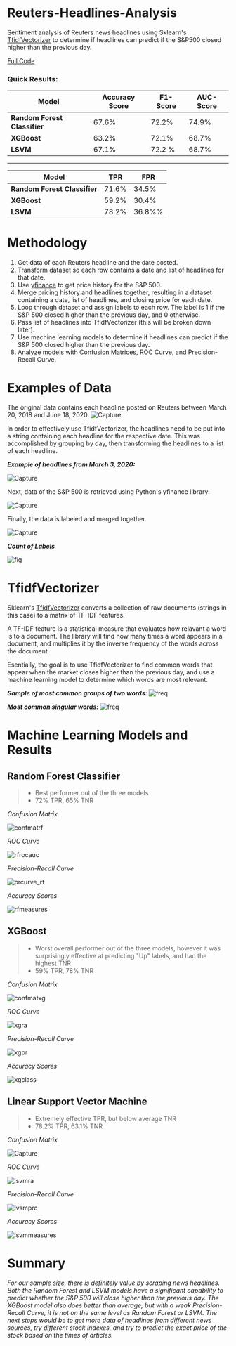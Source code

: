# Reuters-Headlines-Analysis
Sentiment analysis of Reuters news headlines using Sklearn's [TfidfVectorizer](https://scikit-learn.org/stable/modules/generated/sklearn.feature_extraction.text.TfidfVectorizer.html) to determine if headlines can predict if the S&P500 closed higher than the previous day.

[Full Code](https://github.com/carrnick/Reuters-Headlines-Analysis/blob/main/Reuters_S%26P.ipynb)

### Quick Results:  
 
| Model | Accuracy Score  | F1-Score | AUC-Score |
|------------------------------|----------|---------|-
|**Random Forest Classifier**  | 67.6%  | 72.2% | 74.9% |
| **XGBoost** | 63.2% | 72.1% | 68.7%
|**LSVM** | 67.1% | 72.2 % | 68.7%  

  --------------------------------------------------
| Model | TPR  |  FPR|
|------------------------------|----------|---------|
|**Random Forest Classifier**  | 71.6%  | 34.5% |
| **XGBoost** | 59.2% | 30.4%| 
|**LSVM** | 78.2% | 36.8%% | 


# Methodology
1) Get data of each Reuters headline and the date posted.
2) Transform dataset so each row contains a date and list of headlines for that date.
3) Use [yfinance](https://pypi.org/project/yfinance/) to get price history for the S&P 500.
4) Merge pricing history and headlines together, resulting in a dataset containing a date, list of headlines, and closing price for each date.
5) Loop through dataset and assign labels to each row. The label is 1 if the S&P 500 closed higher than the previous day, and 0 otherwise.
6) Pass list of headlines into TfidfVectorizer (this will be broken down later).
7) Use machine learning models to determine if headlines can predict if the S&P 500 closed higher than the previous day.
8) Analyze models with Confusion Matrices, ROC Curve, and Precision-Recall Curve.

# Examples of Data

The original data contains each headline posted on Reuters between March 20, 2018 and June 18, 2020.
![Capture](https://user-images.githubusercontent.com/70597605/104619492-ec376c80-565b-11eb-8975-75c269b99d90.PNG)

In order to effectively use TfidfVectorizer, the headlines need to be put into a string containing each headline for the respective date. This was accomplished by grouping by day, then transforming the headlines to a list of each headline.

***Example of headlines from March 3, 2020:***

![Capture](https://user-images.githubusercontent.com/70597605/104619670-26087300-565c-11eb-85dc-f31892c46896.PNG)

Next, data of the S&P 500 is retrieved using Python's yfinance library:

![Capture](https://user-images.githubusercontent.com/70597605/104620002-7d0e4800-565c-11eb-8587-feb68afc21e2.PNG)

Finally, the data is labeled and merged together.

![Capture](https://user-images.githubusercontent.com/70597605/104620186-b5ae2180-565c-11eb-8777-f395a870eba6.PNG)

***Count of Labels***

![fig](https://user-images.githubusercontent.com/70597605/104623219-273b9f00-5660-11eb-9b4c-479b9beb890d.png)

# TfidfVectorizer
Sklearn's [TfidfVectorizer](https://scikit-learn.org/stable/modules/generated/sklearn.feature_extraction.text.TfidfVectorizer.html) converts a collection of raw documents (strings in this case) to a matrix of TF-IDF features.   

A TF-IDF feature is a statistical measure that evaluates how relavant a word is to a document. The library will find how many times a word appears in a document, and multiplies it by the inverse frequency of the words across the document.  

Esentially, the goal is to use TfidfVectorizer to find common words that appear when the market closes higher than the previous day, and use a machine learning model to determine which words are most relevant.


***Sample of most common groups of two words:***
![freq](https://user-images.githubusercontent.com/70597605/104620825-69afac80-565d-11eb-9444-11315b314bfa.png)

***Most common singular words:***
![freq](https://user-images.githubusercontent.com/70597605/104620990-9cf23b80-565d-11eb-8e93-ed3911878bc3.png)
# Machine Learning Models and Results


## Random Forest Classifier

> - Best performer out of the three models
>  - 72% TPR,  65% TNR


*Confusion Matrix*

![confmatrf](https://user-images.githubusercontent.com/70597605/104616475-53ebb880-5658-11eb-95dd-49bbb82a7835.png)

*ROC Curve*

![rfrocauc](https://user-images.githubusercontent.com/70597605/104617213-2c492000-5659-11eb-96dd-3c5dd076fc68.png)

*Precision-Recall Curve*

![prcurve_rf](https://user-images.githubusercontent.com/70597605/104616414-446c6f80-5658-11eb-8294-7cd6b4b67fcf.png)

*Accuracy Scores*

![rfmeasures](https://user-images.githubusercontent.com/70597605/104617209-2b17f300-5659-11eb-9542-d95a68d2cc9c.png)



## XGBoost
> - Worst overall performer out of the three models, however it was surprisingly effective at predicting "Up" labels, and had the highest TNR
>  - 59% TPR,  78% TNR
>  
*Confusion Matrix*

![confmatxg](https://user-images.githubusercontent.com/70597605/104616797-bc3a9a00-5658-11eb-83c1-07d4298462b3.png)

*ROC Curve*

![xgra](https://user-images.githubusercontent.com/70597605/104616796-bba20380-5658-11eb-9597-98fd73513252.png)

*Precision-Recall Curve*

![xgpr](https://user-images.githubusercontent.com/70597605/104616795-bba20380-5658-11eb-9d99-ad7caf479180.png)

*Accuracy Scores*

![xgclass](https://user-images.githubusercontent.com/70597605/104616794-bba20380-5658-11eb-9aee-37b5a60d4c3f.png)

## Linear Support Vector Machine
> - Extremely effective TPR, but below average TNR
> - 78.2% TPR, 63.1% TNR
> 
*Confusion Matrix*

![Capture](https://user-images.githubusercontent.com/70597605/104622662-8baa2e80-565f-11eb-9614-f550242ad7a8.PNG)


*ROC Curve*

![lsvmra](https://user-images.githubusercontent.com/70597605/104617266-3cf99600-5659-11eb-8053-3456be72b657.png)

*Precision-Recall Curve*

![lvsmprc](https://user-images.githubusercontent.com/70597605/104617265-3c60ff80-5659-11eb-865a-35e6eeda6e0e.png)

*Accuracy Scores*

![lsvmmeasures](https://user-images.githubusercontent.com/70597605/104617263-3c60ff80-5659-11eb-90a2-8d2bd633fcfd.png)



# Summary
*For our sample size, there is definitely value by scraping news headlines. Both the Random Forest and LSVM models have a significant capability to predict whether the S&P 500 will close higher than the previous day. The XGBoost model also does better than average, but with a weak Precision-Recall Curve, it is not on the same level as Random Forest or LSVM. The next steps would be to get more data of headlines from different news sources, try different stock indexes, and try to predict the exact price of the stock based on the times of articles.*

